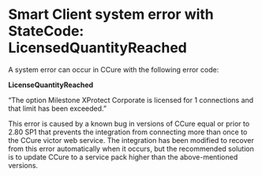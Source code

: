 # Smart Client system error with StateCode: LicensedQuantityReached

A system error can occur in CCure with the following error code:

**LicenseQuantityReached**

“The option Milestone XProtect Corporate is licensed for 1 connections and that limit has been exceeded.”

This error is caused by a known bug in versions of CCure equal or prior to 2.80 SP1 that prevents the integration from connecting more than once to the CCure victor web service. The integration has been modified to recover from this error automatically when it occurs, but the recommended solution is to update CCure to a service pack higher than the above-mentioned versions.